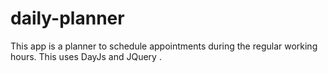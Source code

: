 # daily-planner
This app is a planner to schedule appointments during the regular working hours. This uses DayJs and JQuery . 
